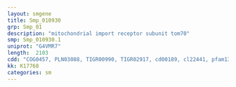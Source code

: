 ```yaml
---
layout: smgene
title: Smp_010930
grp: Smp_01
description: "mitochondrial import receptor subunit tom70"
smp: Smp_010930.1
uniprot: "G4VMR7"
length:  2103
cdd: "COG0457, PLN03088, TIGR00990, TIGR02917, cd00189, cl22441, pfam13414"
kk: K17768
categories: sm
---
```

